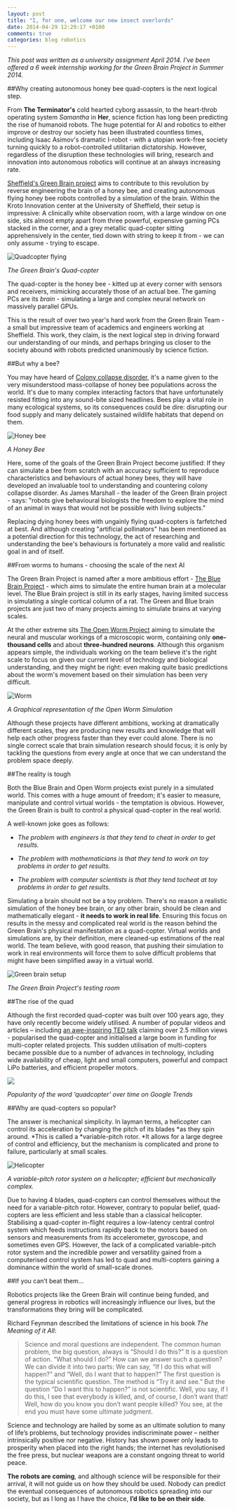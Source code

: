 ```yaml
---
layout: post
title: "I, for one, welcome our new insect overlords"
date: 2014-04-29 12:29:17 +0100
comments: true
categories: blog robotics
---
```


*This post was written as a university assignment April 2014. I've been offered a 6 week internship working for the Green Brain Project in Summer 2014.*

##Why creating autonomous honey bee quad-copters is the next logical step.

From **The Terminator's** cold hearted cyborg assassin, to the heart-throb operating system *Samantha* in **Her**, science fiction has long been predicting the rise of humanoid robots. The huge potential for AI and robotics to either improve or destroy our society has been illustrated countless times, including Isaac Asimov's dramatic I-robot - with a utopian work-free society turning quickly to a robot-controlled utilitarian dictatorship. However, regardless of the disruption these technologies will bring, research and innovation into autonomous robotics will continue at an always increasing rate.

[Sheffield's Green Brain project](http://greenbrain.group.shef.ac.uk/) aims to contribute to this revolution by reverse engineering the brain of a honey bee, and creating autonomous flying honey bee robots controlled by a simulation of the brain. Within the Kroto Innovation center at the University of Sheffield, their setup is impressive: A clinically white observation room, with a large window on one side, sits almost empty apart from three powerful, expensive gaming PCs stacked in the corner, and a grey metallic quad-copter sitting apprehensively in the center, tied down with string to keep it from - we can only assume - trying to escape.

![Quadcopter flying](https://pbs.twimg.com/media/BimDd5kCQAEjz8A.jpg)

*The Green Brain's Quad-copter*

The quad-copter is the honey bee - kitted up at every corner with sensors and receivers, mimicking accurately those of an actual bee. The gaming PCs are its *brain* - simulating a large and complex neural network on massively parallel GPUs.

This is the result of over two year's hard work from the Green Brain Team - a small but impressive team of academics and engineers working at Sheffield. This work, they claim, is the next logical step in driving forward our understanding of our minds, and perhaps bringing us closer to the society abound with robots predicted unanimously by science fiction.

<!-- more -->

##But why a bee?

You may have heard of [Colony collapse disorder](http://en.wikipedia.org/wiki/Colony_collapse_disorder), it's a name given to the very misunderstood mass-collapse of honey bee populations across the world. It's due to many complex interacting factors that have unfortunately resisted fitting into any sound-bite sized headlines. Bees play a vital role in many ecological systems, so its consequences could be dire: disrupting our food supply and many delicately sustained wildlife habitats that depend on them.

![Honey bee](http://upload.wikimedia.org/wikipedia/commons/thumb/9/99/Apis_mellifera_flying.jpg/320px-Apis_mellifera_flying.jpg)

*A Honey Bee*

Here, some of the goals of the Green Brain Project become justified: If they can simulate a bee from scratch with an accuracy sufficient to reproduce characteristics and behaviours of actual honey bees, they will have developed an invaluable tool to understanding and countering colony collapse disorder. As James Marshall - the leader of the Green Brain project - says: "robots give behavioural biologists the freedom to explore the mind of an animal in ways that would not be possible with living subjects."

Replacing dying honey bees with ungainly flying quad-copters is farfetched at best. And although creating "artificial pollinators" has been mentioned as a potential direction for this technology, the act of researching and understanding the bee's behaviours is fortunately a more valid and realistic goal in and of itself.

##From worms to humans - choosing the scale of the next AI

The Green Brain Project is named after a more ambitious effort - [The Blue Brain Project](http://bluebrain.epfl.ch/page-52063.html) - which aims to simulate the entire human brain at a molecular level. The Blue Brain project is still in its early stages, having limited success in simulating a single cortical column of a rat. The Green and Blue brain projects are just two of many projects aiming to simulate brains at varying scales.

At the other extreme sits [The Open Worm Project](http://www.openworm.org/getting_started.html) aiming to simulate the neural and muscular workings of a microscopic worm, containing only **one-thousand cells** and about **three-hundred neurons**. Although this organism appears simple, the individuals working on the team believe it's the right scale to focus on given our current level of technology and biological understanding, and they might be right: even making quite basic predictions about the worm's movement based on their simulation has been very difficult.

![Worm](http://www.artificialbrains.com/images/openworm/openworm-nervous-system-3d-green.png)

*A Graphical representation of the Open Worm Simulation*

Although these projects have different ambitions, working at dramatically different scales, they are producing new results and knowledge that will help each other progress faster than they ever could alone. There is no single correct scale that brain simulation research should focus; it is only by tackling the questions from every angle at once that we can understand the problem space deeply.

##The reality is tough

Both the Blue Brain and Open Worm projects exist purely in a simulated world. This comes with a huge amount of freedom; it's easier to measure, manipulate and control virtual worlds - the temptation is obvious. However, the Green Brain is built to control a physical quad-copter in the real world.

A well-known joke goes as follows:

- *The problem with engineers is that they tend to cheat in order to get results.*

- *The problem with mathematicians is that they tend to work on toy problems in order to get results.*

- *The problem with computer scientists is that they tend tocheat at toy problems in order to get results.*

Simulating a brain should not be a toy problem. There's no reason a realistic simulation of the honey bee brain, or any other brain, should be clean and mathematically elegant - **it needs to work in real life**. Ensuring this focus on results in the messy and complicated real world is the reason behind the Green Brain's physical manifestation as a quad-copter. Virtual worlds and simulations are, by their definition, mere cleaned-up estimations of the real world. The team believe, with good reason, that pushing their simulation to work in real environments will force them to solve difficult problems that might have been simplified away in a virtual world.

![Green brain setup](https://pbs.twimg.com/profile_banners/2215802294/1385476024/web)

*The Green Brain Project's testing room*

##The rise of the quad

Although the first recorded quad-copter was built over 100 years ago, they have only recently become widely utilised. A number of popular videos and articles – including [an awe-inspiring TED talk](https://www.youtube.com/watch?v=w2itwFJCgFQ) claiming over 2.5 million views - popularised the quad-copter and initialised a large boom in funding for multi-copter related projects. This sudden utilisation of multi-copters became possible due to a number of advances in technology, including wide availability of cheap, light and small computers, powerful and compact LiPo batteries, and efficient propeller motors.

![](/images/trends.png)

*Popularity of the word ‘quadcopter’ over time on Google Trends*

##Why are quad-copters so popular?

The answer is mechanical simplicity. In layman terms, a helicopter can control its acceleration by changing the pitch of its blades *as they spin around. *This is called a *variable-pitch rotor. *It allows for a large degree of control and efficiency, but the mechanism is complicated and prone to failure, particularly at small scales.

![Helicopter](http://upload.wikimedia.org/wikipedia/commons/thumb/a/ab/Navy-hh1n-158256-070327-16cr-10.jpg/320px-Navy-hh1n-158256-070327-16cr-10.jpg)

*A variable-pitch rotor system on a helicopter; efficient but mechanically complex.*

Due to having 4 blades, quad-copters can control themselves without the need for a variable-pitch rotor. However, contrary to popular belief, quad-copters are less efficient and less stable than a classical helicopter. Stabilising a quad-copter in-flight requires a low-latency central control system which feeds instructions rapidly back to the motors based on sensors and measurements from its accelerometer, gyroscope, and sometimes even GPS. However, the lack of a complicated variable-pitch rotor system and the incredible power and versatility gained from a computerised control system has led to quad and multi-copters gaining a dominance within the world of small-scale drones.

##If you can’t beat them…

Robotics projects like the Green Brain will continue being funded, and general progress in robotics will increasingly influence our lives, but the transformations they bring will be complicated.

Richard Feynman described the limitations of science in his book *The Meaning of it All*:

> Science and moral questions are independent. The common human problem, the big question, always is “Should I do this?” It is a question of action. “What should I do?” How can we answer such a question? We can divide it into two parts: We can say, “If I do this what will happen?” and “Well, do I want that to happen?” The first question is the typical scientific question. The method is “Try it and see.” But the question “Do I want this to happen?” is not scientific. Well, you say, if I do this, I see that everybody is killed, and, of course, I don’t want that! Well, how do you know you don’t want people killed? You see, at the end you must have some ultimate judgment.

Science and technology are hailed by some as an ultimate solution to many of life’s problems, but technology provides indiscriminate power – neither intrinsically positive nor negative. History has shown power only leads to prosperity when placed into the right hands; the internet has revolutionised the free press, but nuclear weapons are a constant ongoing threat to world peace.

**The robots are coming**, and although science will be responsible for their arrival, it will not guide us on how they should be used. Nobody can predict the eventual consequences of autonomous robotics spreading into our society, but as I long as I have the choice, **I’d like to be on their side**.